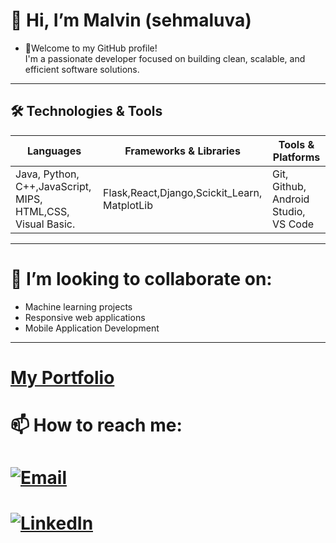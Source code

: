 # 👋 Hi, I’m Malvin (sehmaluva)
- 👀Welcome to my GitHub profile!  
I'm a passionate developer focused on building clean, scalable, and efficient software solutions.

---
## 🛠️ Technologies & Tools

| Languages         | Frameworks & Libraries | Tools & Platforms         |
| ----------------- | --------------------- | ------------------------ |
| Java, Python, C++,JavaScript, MIPS, HTML,CSS, Visual Basic.       |  Flask,React,Django,Scickit_Learn, MatplotLib   | Git, Github, Android Studio, VS Code    |

--- 
# 💞️ I’m looking to collaborate on:
- Machine learning projects
- Responsive web applications
- Mobile Application Development
---
# [My Portfolio ](https://malvint.github.io/portfolio/)
# 📫 How to reach me:
# [![Email](https://img.shields.io/badge/Email-blue?logo=gmail&style=flat-square)](mailto:sehmaluva@gmail.com)
# [![LinkedIn ](https://img.shields.io/badge/LinkedIn-blue?logo=linkedin&style=flat-square)](https://linkedin.com/in/malvin-t-machingura)



<!---
sehmaluva/sehmaluva is a ✨ special ✨ repository because its `README.md` (this file) appears on your GitHub profile.
You can click the Preview link to take a look at your changes.
--->
